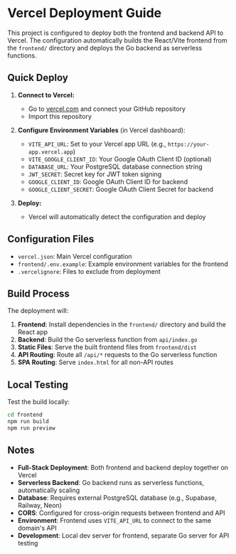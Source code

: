 # Vercel Deployment Guide

This project is configured to deploy both the frontend and backend API to Vercel. The configuration automatically builds the React/Vite frontend from the `frontend/` directory and deploys the Go backend as serverless functions.

## Quick Deploy

1. **Connect to Vercel:**
   - Go to [vercel.com](https://vercel.com) and connect your GitHub repository
   - Import this repository

2. **Configure Environment Variables** (in Vercel dashboard):
   - `VITE_API_URL`: Set to your Vercel app URL (e.g., `https://your-app.vercel.app`)
   - `VITE_GOOGLE_CLIENT_ID`: Your Google OAuth Client ID (optional)
   - `DATABASE_URL`: Your PostgreSQL database connection string
   - `JWT_SECRET`: Secret key for JWT token signing
   - `GOOGLE_CLIENT_ID`: Google OAuth Client ID for backend
   - `GOOGLE_CLIENT_SECRET`: Google OAuth Client Secret for backend

3. **Deploy:**
   - Vercel will automatically detect the configuration and deploy

## Configuration Files

- `vercel.json`: Main Vercel configuration
- `frontend/.env.example`: Example environment variables for the frontend
- `.vercelignore`: Files to exclude from deployment

## Build Process

The deployment will:
1. **Frontend**: Install dependencies in the `frontend/` directory and build the React app
2. **Backend**: Build the Go serverless function from `api/index.go`
3. **Static Files**: Serve the built frontend files from `frontend/dist`
4. **API Routing**: Route all `/api/*` requests to the Go serverless function
5. **SPA Routing**: Serve `index.html` for all non-API routes

## Local Testing

Test the build locally:
```bash
cd frontend
npm run build
npm run preview
```

## Notes

- **Full-Stack Deployment**: Both frontend and backend deploy together on Vercel
- **Serverless Backend**: Go backend runs as serverless functions, automatically scaling
- **Database**: Requires external PostgreSQL database (e.g., Supabase, Railway, Neon)
- **CORS**: Configured for cross-origin requests between frontend and API
- **Environment**: Frontend uses `VITE_API_URL` to connect to the same domain's API
- **Development**: Local dev server for frontend, separate Go server for API testing